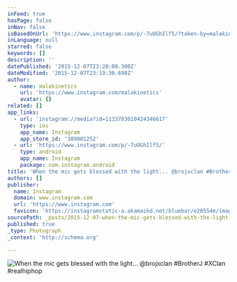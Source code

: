 ```yaml
---
inFeed: true
hasPage: false
inNav: false
isBasedOnUrl: 'https://www.instagram.com/p/-7uOGhIlf5/?taken-by=malakinetics'
inLanguage: null
starred: false
keywords: []
description: ''
datePublished: '2015-12-07T23:20:00.300Z'
dateModified: '2015-12-07T23:19:30.690Z'
author:
  - name: malakinetics
    url: 'https://www.instagram.com/malakinetics'
    avatar: {}
related: []
app_links:
  - url: 'instagram://media?id=1133703010424346617'
    type: ios
    app_name: Instagram
    app_store_id: '389801252'
  - url: 'https://www.instagram.com/p/-7uOGhIlf5/'
    type: android
    app_name: Instagram
    package: com.instagram.android
title: 'When the mic gets blessed with the light... @brojxclan #BrotherJ #XClan #realhiphop'
authors: []
publisher:
  name: Instagram
  domain: www.instagram.com
  url: 'https://www.instagram.com'
  favicon: 'https://instagramstatic-a.akamaihd.net/bluebar/e20554e/images/ico/favicon.ico'
sourcePath: _posts/2015-12-07-when-the-mic-gets-blessed-with-the-light-brojxclan-brot.md
published: true
_type: Photograph
_context: 'http://schema.org'

---
```

![When the mic gets blessed with the light... @brojxclan #BrotherJ #XClan #realhiphop](https://s3-us-west-2.amazonaws.com/the-grid-img/p/508e7740fbe8585b17aeab657dd795cc0895e3d3.jpg)
